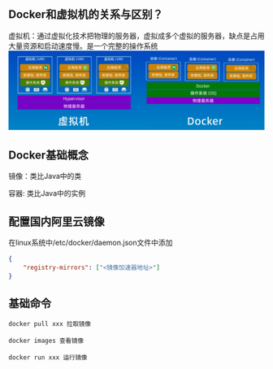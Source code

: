 ## Docker和虚拟机的关系与区别？
虚拟机：通过虚拟化技术把物理的服务器，虚拟成多个虚拟的服务器，缺点是占用大量资源和启动速度慢。是一个完整的操作系统
![Alt text](images/dockerAndVM.png)

## Docker基础概念

镜像：类比Java中的类

容器: 类比Java中的实例

## 配置国内阿里云镜像
在linux系统中/etc/docker/daemon.json文件中添加
```json
{
    "registry-mirrors": ["<镜像加速器地址>"]
}            
```

## 基础命令
```docker
docker pull xxx 拉取镜像

docker images 查看镜像

docker run xxx 运行镜像
```